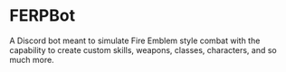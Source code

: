 # FERPBot
A Discord bot meant to simulate Fire Emblem style combat with the capability to create custom skills, weapons, classes, characters, and so much more.
